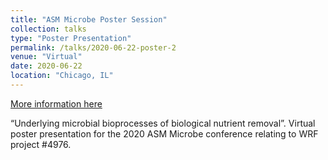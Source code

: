 ```yaml
---
title: "ASM Microbe Poster Session"
collection: talks
type: "Poster Presentation"
permalink: /talks/2020-06-22-poster-2
venue: "Virtual"
date: 2020-06-22
location: "Chicago, IL"
---
```


[More information here](https://mckfarm.github.io/files/poster-2.pdf)

“Underlying microbial bioprocesses of biological nutrient removal”. Virtual poster presentation for the 2020 ASM Microbe conference relating to WRF project #4976.
